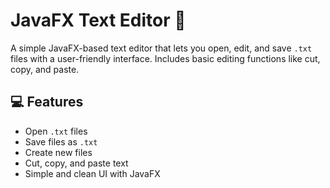 # JavaFX Text Editor 📝

A simple JavaFX-based text editor that lets you open, edit, and save `.txt` files with a user-friendly interface. Includes basic editing functions like cut, copy, and paste.

## 💻 Features

- Open `.txt` files
- Save files as `.txt`
- Create new files
- Cut, copy, and paste text
- Simple and clean UI with JavaFX
